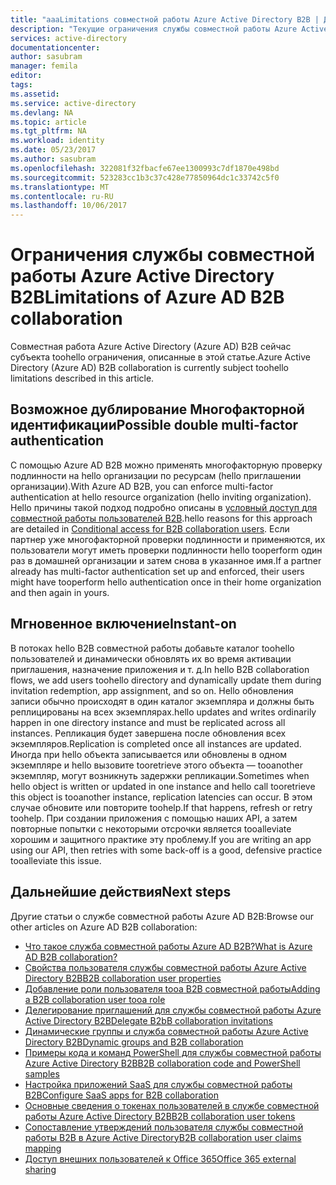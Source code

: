```yaml
---
title: "aaaLimitations совместной работы Azure Active Directory B2B | Документы Microsoft"
description: "Текущие ограничения службы совместной работы Azure Active Directory B2B."
services: active-directory
documentationcenter: 
author: sasubram
manager: femila
editor: 
tags: 
ms.assetid: 
ms.service: active-directory
ms.devlang: NA
ms.topic: article
ms.tgt_pltfrm: NA
ms.workload: identity
ms.date: 05/23/2017
ms.author: sasubram
ms.openlocfilehash: 322081f32fbacfe67ee1300993c7df1870e498bd
ms.sourcegitcommit: 523283cc1b3c37c428e77850964dc1c33742c5f0
ms.translationtype: MT
ms.contentlocale: ru-RU
ms.lasthandoff: 10/06/2017
---
```

# <a name="limitations-of-azure-ad-b2b-collaboration"></a><span data-ttu-id="a8349-103">Ограничения службы совместной работы Azure Active Directory B2B</span><span class="sxs-lookup"><span data-stu-id="a8349-103">Limitations of Azure AD B2B collaboration</span></span>
<span data-ttu-id="a8349-104">Совместная работа Azure Active Directory (Azure AD) B2B сейчас субъекта toohello ограничения, описанные в этой статье.</span><span class="sxs-lookup"><span data-stu-id="a8349-104">Azure Active Directory (Azure AD) B2B collaboration is currently subject toohello limitations described in this article.</span></span>

## <a name="possible-double-multi-factor-authentication"></a><span data-ttu-id="a8349-105">Возможное дублирование Многофакторной идентификации</span><span class="sxs-lookup"><span data-stu-id="a8349-105">Possible double multi-factor authentication</span></span>
<span data-ttu-id="a8349-106">С помощью Azure AD B2B можно применять многофакторную проверку подлинности на hello организации по ресурсам (hello приглашении организации).</span><span class="sxs-lookup"><span data-stu-id="a8349-106">With Azure AD B2B, you can enforce multi-factor authentication at hello resource organization (hello inviting organization).</span></span> <span data-ttu-id="a8349-107">Hello причины такой подход подробно описаны в [условный доступ для совместной работы пользователей B2B](active-directory-b2b-mfa-instructions.md).</span><span class="sxs-lookup"><span data-stu-id="a8349-107">hello reasons for this approach are detailed in [Conditional access for B2B collaboration users](active-directory-b2b-mfa-instructions.md).</span></span> <span data-ttu-id="a8349-108">Если партнер уже многофакторной проверки подлинности и применяются, их пользователи могут иметь проверки подлинности hello tooperform один раз в домашней организации и затем снова в указанное имя.</span><span class="sxs-lookup"><span data-stu-id="a8349-108">If a partner already has multi-factor authentication set up and enforced, their users might have tooperform hello authentication once in their home organization and then again in yours.</span></span>

## <a name="instant-on"></a><span data-ttu-id="a8349-109">Мгновенное включение</span><span class="sxs-lookup"><span data-stu-id="a8349-109">Instant-on</span></span>
<span data-ttu-id="a8349-110">В потоках hello B2B совместной работы добавьте каталог toohello пользователей и динамически обновлять их во время активации приглашения, назначение приложения и т. д.</span><span class="sxs-lookup"><span data-stu-id="a8349-110">In hello B2B collaboration flows, we add users toohello directory and dynamically update them during invitation redemption, app assignment, and so on.</span></span> <span data-ttu-id="a8349-111">Hello обновления записи обычно происходят в один каталог экземпляра и должны быть реплицированы на всех экземплярах.</span><span class="sxs-lookup"><span data-stu-id="a8349-111">hello updates and writes ordinarily happen in one directory instance and must be replicated across all instances.</span></span> <span data-ttu-id="a8349-112">Репликация будет завершена после обновления всех экземпляров.</span><span class="sxs-lookup"><span data-stu-id="a8349-112">Replication is completed once all instances are updated.</span></span> <span data-ttu-id="a8349-113">Иногда при hello объекта записывается или обновлены в одном экземпляре и hello вызовите tooretrieve этого объекта — tooanother экземпляр, могут возникнуть задержки репликации.</span><span class="sxs-lookup"><span data-stu-id="a8349-113">Sometimes when hello object is written or updated in one instance and hello call tooretrieve this object is tooanother instance, replication latencies can occur.</span></span> <span data-ttu-id="a8349-114">В этом случае обновите или повторите toohelp.</span><span class="sxs-lookup"><span data-stu-id="a8349-114">If that happens, refresh or retry toohelp.</span></span> <span data-ttu-id="a8349-115">При создании приложения с помощью наших API, а затем повторные попытки с некоторыми отсрочки является tooalleviate хорошим и защитного практике эту проблему.</span><span class="sxs-lookup"><span data-stu-id="a8349-115">If you are writing an app using our API, then retries with some back-off is a good, defensive practice tooalleviate this issue.</span></span>

## <a name="next-steps"></a><span data-ttu-id="a8349-116">Дальнейшие действия</span><span class="sxs-lookup"><span data-stu-id="a8349-116">Next steps</span></span>

<span data-ttu-id="a8349-117">Другие статьи о службе совместной работы Azure AD B2B:</span><span class="sxs-lookup"><span data-stu-id="a8349-117">Browse our other articles on Azure AD B2B collaboration:</span></span>

* [<span data-ttu-id="a8349-118">Что такое служба совместной работы Azure AD B2B?</span><span class="sxs-lookup"><span data-stu-id="a8349-118">What is Azure AD B2B collaboration?</span></span>](active-directory-b2b-what-is-azure-ad-b2b.md)
* [<span data-ttu-id="a8349-119">Свойства пользователя службы совместной работы Azure Active Directory B2B</span><span class="sxs-lookup"><span data-stu-id="a8349-119">B2B collaboration user properties</span></span>](active-directory-b2b-user-properties.md)
* [<span data-ttu-id="a8349-120">Добавление роли пользователя tooa B2B совместной работы</span><span class="sxs-lookup"><span data-stu-id="a8349-120">Adding a B2B collaboration user tooa role</span></span>](active-directory-b2b-add-guest-to-role.md)
* [<span data-ttu-id="a8349-121">Делегирование приглашений для службы совместной работы Azure Active Directory B2B</span><span class="sxs-lookup"><span data-stu-id="a8349-121">Delegate B2bB collaboration invitations</span></span>](active-directory-b2b-delegate-invitations.md)
* [<span data-ttu-id="a8349-122">Динамические группы и служба совместной работы Azure Active Directory B2B</span><span class="sxs-lookup"><span data-stu-id="a8349-122">Dynamic groups and B2B collaboration</span></span>](active-directory-b2b-dynamic-groups.md)
* [<span data-ttu-id="a8349-123">Примеры кода и команд PowerShell для службы совместной работы Azure Active Directory B2B</span><span class="sxs-lookup"><span data-stu-id="a8349-123">B2B collaboration code and PowerShell samples</span></span>](active-directory-b2b-code-samples.md)
* [<span data-ttu-id="a8349-124">Настройка приложений SaaS для службы совместной работы B2B</span><span class="sxs-lookup"><span data-stu-id="a8349-124">Configure SaaS apps for B2B collaboration</span></span>](active-directory-b2b-configure-saas-apps.md)
* [<span data-ttu-id="a8349-125">Основные сведения о токенах пользователей в службе совместной работы Azure Active Directory B2B</span><span class="sxs-lookup"><span data-stu-id="a8349-125">B2B collaboration user tokens</span></span>](active-directory-b2b-user-token.md)
* [<span data-ttu-id="a8349-126">Сопоставление утверждений пользователя службы совместной работы B2B в Azure Active Directory</span><span class="sxs-lookup"><span data-stu-id="a8349-126">B2B collaboration user claims mapping</span></span>](active-directory-b2b-claims-mapping.md)
* [<span data-ttu-id="a8349-127">Доступ внешних пользователей к Office 365</span><span class="sxs-lookup"><span data-stu-id="a8349-127">Office 365 external sharing</span></span>](active-directory-b2b-o365-external-user.md)
